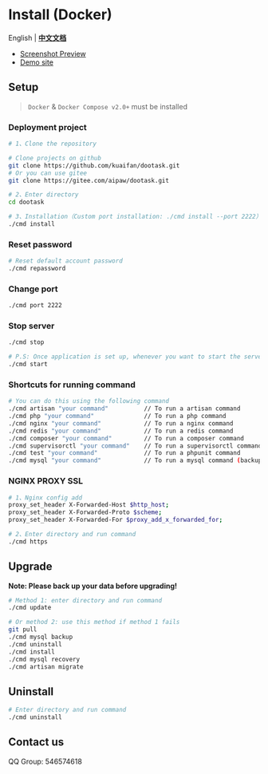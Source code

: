 # Install (Docker)

English | **[中文文档](./README_CN.md)**

- [Screenshot Preview](README_PREVIEW.md)
- [Demo site](http://www.dootask.com/)

## Setup

> `Docker` & `Docker Compose v2.0+` must be installed


### Deployment project

```bash
# 1、Clone the repository

# Clone projects on github
git clone https://github.com/kuaifan/dootask.git
# Or you can use gitee
git clone https://gitee.com/aipaw/dootask.git

# 2、Enter directory
cd dootask

# 3、Installation（Custom port installation: ./cmd install --port 2222）
./cmd install
```

### Reset password

```bash
# Reset default account password
./cmd repassword
```

### Change port

```bash
./cmd port 2222
```

### Stop server

```bash
./cmd stop

# P.S: Once application is set up, whenever you want to start the server (if it is stopped) run below command
./cmd start
```

### Shortcuts for running command

```bash
# You can do this using the following command
./cmd artisan "your command"          // To run a artisan command
./cmd php "your command"              // To run a php command
./cmd nginx "your command"            // To run a nginx command
./cmd redis "your command"            // To run a redis command
./cmd composer "your command"         // To run a composer command
./cmd supervisorctl "your command"    // To run a supervisorctl command
./cmd test "your command"             // To run a phpunit command
./cmd mysql "your command"            // To run a mysql command (backup: Backup database, recovery: Restore database)
```

### NGINX PROXY SSL

```bash 
# 1、Nginx config add
proxy_set_header X-Forwarded-Host $http_host;
proxy_set_header X-Forwarded-Proto $scheme;
proxy_set_header X-Forwarded-For $proxy_add_x_forwarded_for;

# 2、Enter directory and run command
./cmd https
```

## Upgrade

**Note: Please back up your data before upgrading!**

```bash
# Method 1: enter directory and run command
./cmd update

# Or method 2: use this method if method 1 fails
git pull
./cmd mysql backup
./cmd uninstall
./cmd install
./cmd mysql recovery
./cmd artisan migrate
```

## Uninstall

```bash
# Enter directory and run command
./cmd uninstall
```

## Contact us

QQ Group: 546574618
